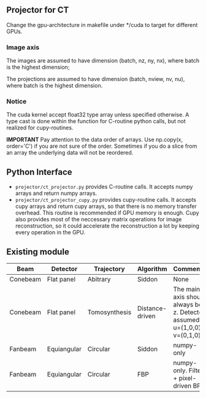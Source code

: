 ## Projector for CT
Change the gpu-architecture in makefile under */cuda to target for different GPUs.

### Image axis
The images are assumed to have dimension (batch, nz, ny, nx), where batch is the highest dimension;

The projections are assumed to have dimension (batch, nview, nv, nu), where batch is the highest dimension.

### Notice
The cuda kernel accept float32 type array unless specified otherwise. A type cast is done within the function for C-routine python calls, but not realized for cupy-routines.

**IMPORTANT** Pay attention to the data order of arrays. Use np.copy(x, order='C') if you are not sure of the order. Sometimes if you do a slice from an array the underlying data will not be reordered. 

## Python Interface
- `projector/ct_projector.py` provides C-routine calls. It accepts numpy arrays and return numpy arrays. 
- `projector/ct_projector_cupy.py` provides cupy-routine calls. It accepts cupy arrays and return cupy arrays, so that there is no memory transfer overhead. This routine is recommended if GPU memory is enough. Cupy also provides most of the neccessary matrix operations for image reconstruction, so it could accelerate the reconstruction a lot by keeping every operation in the GPU. 

## Existing module

Beam | Detector | Trajectory | Algorithm | Comments 
---- | ---- | ---- | ---- | ----
Conebeam| Flat panel| Abitrary | Siddon | None
Conebeam| Flat panel| Tomosynthesis | Distance-driven| The main axis should always be z. Detector assumed u=(1,0,0), v=(0,1,0)
Fanbeam | Equiangular| Circular | Siddon | numpy-only
Fanbeam | Equiangular| Circular | FBP | numpy-only. Filter + pixel-driven BP.